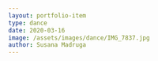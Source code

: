 ```yaml
---
layout: portfolio-item
type: dance
date: 2020-03-16
image: /assets/images/dance/IMG_7837.jpg
author: Susana Madruga
---
```


